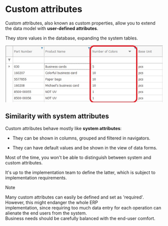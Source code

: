 # Custom attributes

Custom attributes, also known as custom properties, allow you to extend the data model with **user-defined attributes**. 

They store values in the database, expanding the system tables.

![User data attributes](user-data-attributes.png)

## Similarity with system attributes

Custom attributes behave mostly like **system attributes**:

- They can be shown in columns, grouped and filtered in navigators.

- They can have default values and be shown in the view of data forms.

Most of the time, you won't be able to distinguish between system and custom attributes. 

It's up to the implementation team to define the latter, which is subject to implementation requirements.

> [!NOTE]
> 
> Many custom attributes can easily be defined and set as 'required'. 
> However, this might endanger the whole ERP <br> implementation, since requiring too much data entry for each operation can alienate the end users from the system. <br>
> Business needs should be carefully balanced with the end-user comfort.
